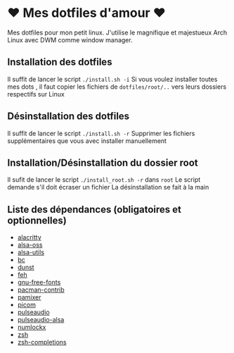 # ❤ Mes dotfiles d'amour ❤

Mes dotfiles pour mon petit linux.
J'utilise le magnifique et majestueux Arch Linux avec DWM comme window manager.

## Installation des dotfiles

Il suffit de lancer le script `./install.sh -i`
Si vous voulez installer toutes mes dots , il faut copier les fichiers de `dotfiles/root/..` vers leurs dossiers respectifs sur Linux

## Désinstallation des dotfiles

Il suffit de lancer le script `./install.sh -r`
Supprimer les fichiers supplémentaires que vous avec installer manuellement

## Installation/Désinstallation du dossier root

Il sufit de lancer le script `./install_root.sh -r` dans `root`
Le script demande s'il doit écraser un fichier
La désinstallation se fait à la main

## Liste des dépendances (obligatoires et optionnelles)

- [alacritty](https://github.com/alacritty/alacritty)
- [alsa-oss](https://archlinux.org/packages/extra/x86_64/alsa-oss/)
- [alsa-utils](https://github.com/alsa-project/alsa-utils)
- [bc](https://archlinux.org/packages/extra/x86_64/bc/)
- [dunst](https://github.com/dunst-project/dunst)
- [feh](https://archlinux.org/packages/extra/x86_64/feh/)
- [gnu-free-fonts](https://archlinux.org/packages/extra/any/gnu-free-fonts/)
- [pacman-contrib](https://archlinux.org/packages/community/x86_64/pacman-contrib/)
- [pamixer](https://github.com/cdemoulins/pamixer)
- [picom](https://github.com/yshui/picom)
- [pulseaudio](https://archlinux.org/packages/extra/x86_64/pulseaudio/)
- [pulseaudio-alsa](https://archlinux.org/packages/extra/x86_64/pulseaudio-alsa/)
- [numlockx](https://archlinux.org/packages/community/x86_64/numlockx/)
- [zsh](https://archlinux.org/packages/extra/x86_64/zsh/)
- [zsh-completions](https://github.com/zsh-users/zsh-completions)
